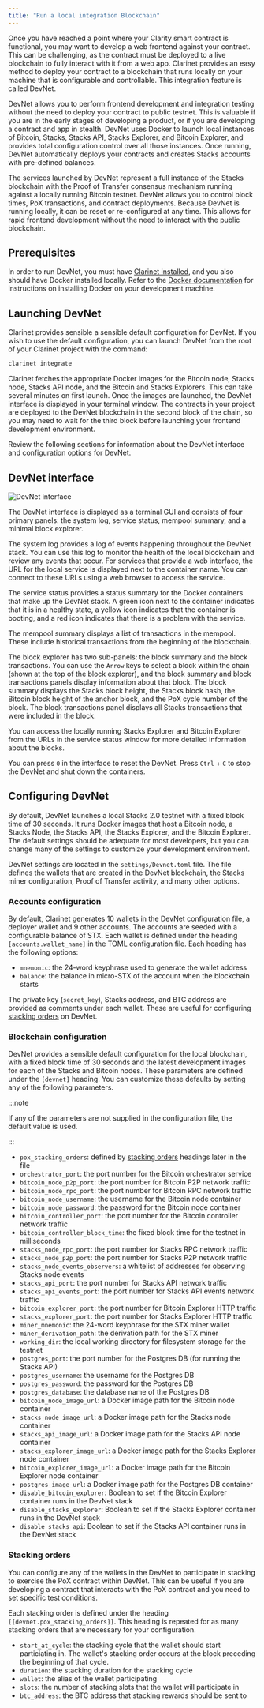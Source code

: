 ```yaml
---
title: "Run a local integration Blockchain"
---
```


Once you have reached a point where your Clarity smart contract is functional, you may want to develop a web frontend against your contract. This can be challenging, as the contract must be deployed to a live blockchain to fully
interact with it from a web app. Clarinet provides an easy method to deploy your contract to a blockchain that
runs locally on your machine that is configurable and controllable. This integration feature is called DevNet.

DevNet allows you to perform frontend development and integration testing without the need to deploy your contract to public testnet. This is valuable if you are in the early stages of developing a product, or if you are developing a contract and app in stealth. DevNet uses Docker to launch local instances of Bitcoin, Stacks, Stacks API, Stacks Explorer, and Bitcoin Explorer, and provides total configuration control over all those instances. Once running, DevNet automatically deploys your contracts and creates Stacks accounts with pre-defined balances.

The services launched by DevNet represent a full instance of the Stacks blockchain with the Proof of Transfer consensus mechanism running against a locally running Bitcoin testnet. DevNet allows you to control block times, PoX transactions, and contract deployments. Because DevNet is running locally, it can be reset or re-configured at any time. This allows for rapid frontend development without the need to interact with the public blockchain.

## Prerequisites

In order to run DevNet, you must have [Clarinet installed](../how-to-guides/how-to-install-clarinet.md), and you also should have Docker installed locally. Refer
to the [Docker documentation](https://docs.docker.com/get-docker/) for instructions on installing Docker on your development machine.

## Launching DevNet

Clarinet provides sensible a sensible default configuration for DevNet. If you wish to use the default configuration, you can launch DevNet from the root of your Clarinet project with the command:

```sh
clarinet integrate
```

Clarinet fetches the appropriate Docker images for the Bitcoin node, Stacks node, Stacks API node, and the Bitcoin and Stacks Explorers. This can take several minutes on first launch. Once the images are launched, the DevNet interface is displayed in your terminal window. The contracts in your project are deployed to the DevNet blockchain in the second block of the chain, so you may need to wait for the third block before launching your frontend development environment.

Review the following sections for information about the DevNet interface and configuration options for DevNet.

## DevNet interface

![DevNet interface](/img/devnet-interface.png)

The DevNet interface is displayed as a terminal GUI and consists of four primary panels: the system log, service status, mempool summary, and a minimal block explorer.

The system log provides a log of events happening throughout the DevNet stack. You can use this log to monitor the health of the local blockchain and review any events that occur. For services that provide a web interface, the URL for the local service is displayed next to the container name. You can connect to these URLs using a web browser to access the service.

The service status provides a status summary for the Docker containers that make up the DevNet stack. A green icon next to the container indicates that it is in a healthy state, a yellow icon indicates that the container is booting, and a red icon indicates that there is a problem with the service.

The mempool summary displays a list of transactions in the mempool. These include historical transactions from the beginning of the blockchain.

The block explorer has two sub-panels: the block summary and the block transactions. You can use the `Arrow` keys to select a block within the chain (shown at the top of the block explorer), and the block summary and block transactions panels display information about that block. The block summary displays the Stacks block height, the Stacks block hash, the Bitcoin block height of the anchor block, and the PoX cycle number of the block. The block transactions panel displays all Stacks transactions that were included in the block.

You can access the locally running Stacks Explorer and Bitcoin Explorer from the URLs in the service status window for more detailed information about the blocks.

You can press `0` in the interface to reset the DevNet. Press `Ctrl` + `C` to stop the DevNet and shut down the
containers.

## Configuring DevNet

By default, DevNet launches a local Stacks 2.0 testnet with a fixed block time of 30 seconds. It runs Docker images that host a Bitcoin node, a Stacks Node, the Stacks API, the Stacks Explorer, and the Bitcoin Explorer. The default settings should be adequate for most developers, but you can change many of the settings to customize your development environment.

DevNet settings are located in the `settings/Devnet.toml` file. The file defines the wallets that are created in the
DevNet blockchain, the Stacks miner configuration, Proof of Transfer activity, and many other options.

### Accounts configuration

By default, Clarinet generates 10 wallets in the DevNet configuration file, a deployer wallet and 9 other accounts.
The accounts are seeded with a configurable balance of STX. Each wallet is defined under the heading
`[accounts.wallet_name]` in the TOML configuration file. Each heading has the following options:

- `mnemonic`: the 24-word keyphrase used to generate the wallet address
- `balance`: the balance in micro-STX of the account when the blockchain starts

The private key (`secret_key`), Stacks address, and BTC address are provided as comments under each wallet. These are
useful for configuring [stacking orders][] on DevNet.

### Blockchain configuration

DevNet provides a sensible default configuration for the local blockchain, with a fixed block time of 30 seconds and
the latest development images for each of the Stacks and Bitcoin nodes. These parameters are defined under the
`[devnet]` heading. You can customize these defaults by setting any of the following parameters.

:::note

If any of the parameters are not supplied in the configuration file, the default value is used.

:::

- `pox_stacking_orders`: defined by [stacking orders][] headings later in the file
- `orchestrator_port`: the port number for the Bitcoin orchestrator service
- `bitcoin_node_p2p_port`: the port number for Bitcoin P2P network traffic
- `bitcoin_node_rpc_port`: the port number for Bitcoin RPC network traffic
- `bitcoin_node_username`: the username for the Bitcoin node container
- `bitcoin_node_password`: the password for the Bitcoin node container
- `bitcoin_controller_port`: the port number for the Bitcoin controller network traffic
- `bitcoin_controller_block_time`: the fixed block time for the testnet in milliseconds
- `stacks_node_rpc_port`: the port number for Stacks RPC network traffic
- `stacks_node_p2p_port`: the port number for Stacks P2P network traffic
- `stacks_node_events_observers`: a whitelist of addresses for observing Stacks node events
- `stacks_api_port`: the port number for Stacks API network traffic
- `stacks_api_events_port`: the port number for Stacks API events network traffic
- `bitcoin_explorer_port`: the port number for Bitcoin Explorer HTTP traffic
- `stacks_explorer_port`: the port number for Stacks Explorer HTTP traffic
- `miner_mnemonic`: the 24-word keyphrase for the STX miner wallet
- `miner_derivation_path`: the derivation path for the STX miner
- `working_dir`: the local working directory for filesystem storage for the testnet
- `postgres_port`: the port number for the Postgres DB (for running the Stacks API)
- `postgres_username`: the username for the Postgres DB
- `postgres_password`: the password for the Postgres DB
- `postgres_database`: the database name of the Postgres DB
- `bitcoin_node_image_url`: a Docker image path for the Bitcoin node container
- `stacks_node_image_url`: a Docker image path for the Stacks node container
- `stacks_api_image_url`: a Docker image path for the Stacks API node container
- `stacks_explorer_image_url`: a Docker image path for the Stacks Explorer node container
- `bitcoin_explorer_image_url`: a Docker image path for the Bitcoin Explorer node container
- `postgres_image_url`: a Docker image path for the Postgres DB container
- `disable_bitcoin_explorer`: Boolean to set if the Bitcoin Explorer container runs in the DevNet stack
- `disable_stacks_explorer`: Boolean to set if the Stacks Explorer container runs in the DevNet stack
- `disable_stacks_api`: Boolean to set if the Stacks API container runs in the DevNet stack

### Stacking orders

You can configure any of the wallets in the DevNet to participate in stacking to exercise the PoX contract
within DevNet. This can be useful if you are developing a contract that interacts with the PoX contract and you need
to set specific test conditions.

Each stacking order is defined under the heading `[[devnet.pox_stacking_orders]]`. This heading is repeated for as many
stacking orders that are necessary for your configuration.

- `start_at_cycle`: the stacking cycle that the wallet should start particiating in. The wallet's stacking order
  occurs at the block preceding the beginning of that cycle.
- `duration`: the stacking duration for the stacking cycle
- `wallet`: the alias of the wallet participating
- `slots`: the number of stacking slots that the wallet will participate in
- `btc_address`: the BTC address that stacking rewards should be sent to

[clarinet installed]: /smart-contracts/clarinet#installing-clarinet
[docker documentation]: https://docs.docker.com/get-docker/
[stacking orders]: #stacking-orders
